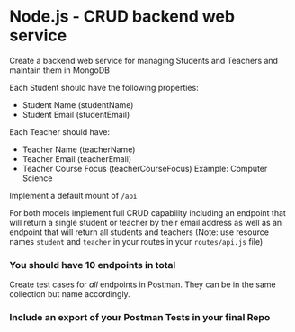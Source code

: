 # Node.js - CRUD backend web service

Create a backend web service for managing Students and Teachers and maintain them in MongoDB

Each Student should have the following properties:
- Student Name (studentName)
- Student Email (studentEmail)

Each Teacher should have:
- Teacher Name (teacherName)
- Teacher Email (teacherEmail)
- Teacher Course Focus (teacherCourseFocus) Example: Computer Science

Implement a default mount of `/api`

For both models implement full CRUD capability including an endpoint that will return a single student or teacher by their email address as well as an endpoint that will return all students and teachers (Note: use resource names `student` and `teacher` in your routes in your `routes/api.js` file)

### You should have 10 endpoints in total

Create test cases for *all* endpoints in Postman. They can be in the same collection but name accordingly.

### Include an export of your Postman Tests in your final Repo
